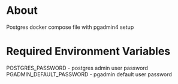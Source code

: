 # About
Postgres docker compose file with pgadmin4 setup

# Required Environment Variables
POSTGRES_PASSWORD - postgres admin user password
PGADMIN_DEFAULT_PASSWORD - pgadmin default user password
